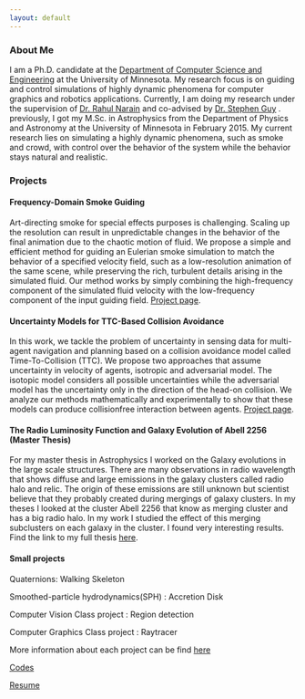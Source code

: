 ```yaml
---
layout: default
---
```

### About Me

I am a Ph.D. candidate at the [Department of Computer Science and Engineering](./https://cse.umn.edu/cs) at the University of Minnesota. My research focus is on guiding and control simulations of highly dynamic phenomena for computer graphics and robotics applications. Currently, I am doing my research under the supervision of [Dr. Rahul Narain](./https://www.cse.iitd.ac.in/~narain/) and co-advised by [Dr. Stephen Guy](./https://www-users.cse.umn.edu/~sjguy/) . previously, I got my M.Sc. in Astrophysics from the Department of Physics and Astronomy at the University of Minnesota in February 2015. My current research lies on simulating a highly dynamic phenomena, such as smoke and crowd, with control over the behavior of the system while the behavior stays natural and realistic.

<!-- ### Education

* Ph.D. Computer Science, Expected May 2022
	* Thesis: Guiding Simulation of Highly Dynamic Phenomena
	* Advisors: Dr.Rahul Narain, Dr.Stephen Guy	


* M.Sc. Astrophysics, February 2016
	* Thesis: The Radio Luminosity Function and Galaxy Evolution of Abell 2256
	* Advisor: Dr.Lawrence Rudnick


* B.S. Physics, June 2010 -->

### Projects

#### Frequency-Domain Smoke Guiding

Art-directing smoke for special effects purposes is challenging. Scaling up the resolution can result in unpredictable changes in the behavior of the final animation due to the chaotic motion of fluid. We propose a simple and efficient method for guiding an Eulerian smoke simulation to match the behavior of a specified velocity field, such as a low-resolution animation of the same scene, while preserving the rich, turbulent details arising in the simulated fluid. Our method works by simply combining the high-frequency component of the simulated fluid velocity with the low-frequency component of the input guiding field.
[Project page](./another-page.html).



#### Uncertainty Models for TTC-Based Collision Avoidance

In this work, we tackle the problem of uncertainty in sensing data for multi-agent navigation and planning based on a collision avoidance model called Time-To-Collision (TTC). We propose two approaches that assume uncertainty in velocity of agents, isotropic and adversarial model. The isotopic model considers all possible uncertainties while the adversarial model has the uncertainty only in the direction of the head-on collision. We analyze our methods mathematically and experimentally to show that these models can produce collisionfree interaction between agents.
[Project page](./another-page.html).



#### The Radio Luminosity Function and Galaxy Evolution of Abell 2256 (Master Thesis)

For my master thesis in Astrophysics I worked on the Galaxy evolutions in the large scale structures. There are many observations in radio wavelength that shows diffuse and large emissions in the galaxy clusters called radio halo and relic. The origin of these emissions are still unknown but scientist believe that they probably created during mergings of galaxy clusters.
In my theses I looked at the cluster Abell 2256 that know as merging cluster and has a big radio halo. In my work I studied the effect of this merging subclusters on each galaxy in the cluster. I found very interesting results.
Find the link to my full thesis [here](./https://conservancy.umn.edu/handle/11299/170735).



#### Small projects

Quaternions: Walking Skeleton 

Smoothed-particle hydrodynamics(SPH) : Accretion Disk 

Computer Vision Class project : Region detection

Computer Graphics Class project : Raytracer

More information about each project can be find [here](./another-page.html)



[Codes](https://bitbucket.org/Zahrafn/)

[Resume](./another-page.html)

<!-- Text can be **bold**, _italic_, or ~~strikethrough~~.

[Link to another page](./another-page.html).

There should be whitespace between paragraphs.

There should be whitespace between paragraphs. We recommend including a README, or a file with information about your project.

# Header 1

This is a normal paragraph following a header. GitHub is a code hosting platform for version control and collaboration. It lets you and others work together on projects from anywhere.

## Header 2

> This is a blockquote following a header.
>
> When something is important enough, you do it even if the odds are not in your favor.

### Header 3

```js
// Javascript code with syntax highlighting.
var fun = function lang(l) {
  dateformat.i18n = require('./lang/' + l)
  return true;
}
```

```ruby
# Ruby code with syntax highlighting
GitHubPages::Dependencies.gems.each do |gem, version|
  s.add_dependency(gem, "= #{version}")
end
```

#### Header 4

*   This is an unordered list following a header.
*   This is an unordered list following a header.
*   This is an unordered list following a header.

##### Header 5

1.  This is an ordered list following a header.
2.  This is an ordered list following a header.
3.  This is an ordered list following a header.

###### Header 6

| head1        | head two          | three |
|:-------------|:------------------|:------|
| ok           | good swedish fish | nice  |
| out of stock | good and plenty   | nice  |
| ok           | good `oreos`      | hmm   |
| ok           | good `zoute` drop | yumm  |

### There's a horizontal rule below this.

* * *

### Here is an unordered list:

*   Item foo
*   Item bar
*   Item baz
*   Item zip

### And an ordered list:

1.  Item one
1.  Item two
1.  Item three
1.  Item four

### And a nested list:

- level 1 item
  - level 2 item
  - level 2 item
    - level 3 item
    - level 3 item
- level 1 item
  - level 2 item
  - level 2 item
  - level 2 item
- level 1 item
  - level 2 item
  - level 2 item
- level 1 item

### Small image

![Octocat](https://github.githubassets.com/images/icons/emoji/octocat.png)

### Large image

![Branching](https://guides.github.com/activities/hello-world/branching.png)


### Definition lists can be used with HTML syntax.

<dl>
<dt>Name</dt>
<dd>Godzilla</dd>
<dt>Born</dt>
<dd>1952</dd>
<dt>Birthplace</dt>
<dd>Japan</dd>
<dt>Color</dt>
<dd>Green</dd>
</dl> 

```
Long, single-line code blocks should not wrap. They should horizontally scroll if they are too long. This line should be long enough to demonstrate this.
```

```
The final element.
```
-->
